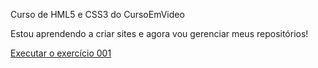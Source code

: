 Curso de HML5 e CSS3 do CursoEmVideo


Estou aprendendo a criar sites e agora vou gerenciar meus repositórios!

<a href="dhonatachaves.github.io/html-css/exercicios/ex001/index"> Executar o exercício 001 </a>
